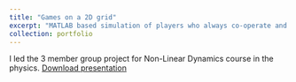 ```yaml
---
title: "Games on a 2D grid"
excerpt: "MATLAB based simulation of players who always co-operate and players who always defect. The chaotic patterns are developed based on the reward obtained by defectors against co-operators. <br/><img src='/images/pr3.png'>"
collection: portfolio
---
```

I led the 3 member group project for Non-Linear Dynamics course in the physics. 
<a href="https://adhishreeapte.github.io/files/NLD Project.pdf">Download presentation</a>


